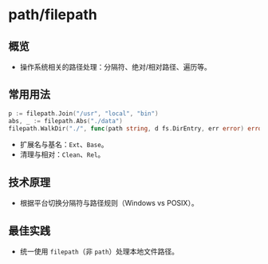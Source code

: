 # path/filepath

## 概览
- 操作系统相关的路径处理：分隔符、绝对/相对路径、遍历等。

## 常用用法
```go
p := filepath.Join("/usr", "local", "bin")
abs, _ := filepath.Abs("./data")
filepath.WalkDir("./", func(path string, d fs.DirEntry, err error) error { return nil })
```
- 扩展名与基名：`Ext`、`Base`。
- 清理与相对：`Clean`、`Rel`。

## 技术原理
- 根据平台切换分隔符与路径规则（Windows vs POSIX）。

## 最佳实践
- 统一使用 `filepath`（非 `path`）处理本地文件路径。